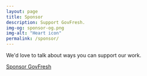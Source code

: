 ```yaml
---
layout: page
title: Sponsor
description: Support GovFresh.
img-og: sponsor-og.png
img-alt: "Heart icon"
permalink: /sponsor/
---
```


We'd love to talk about ways you can support our work.

[Sponsor GovFresh](https://docs.google.com/forms/d/e/1FAIpQLScA87ag0CuNsJiYRiP_RkYCnVYHPGpzYXda0bgEjKFF6S3Klg/viewform?usp=sf_link)